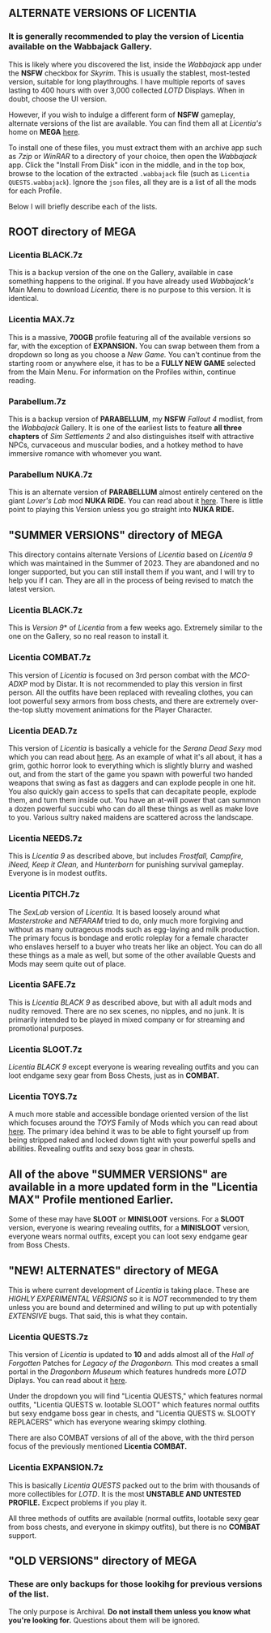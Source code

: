 ## ALTERNATE VERSIONS OF LICENTIA

### It is generally recommended to play the version of Licentia available on the Wabbajack Gallery.

This is likely where you discovered the list, inside the _Wabbajack_ app under the **NSFW** checkbox for _Skyrim_. This is usually the stablest, most-tested version, suitable for long playthroughs. I have multiple reports of saves lasting to 400 hours with over 3,000 collected _LOTD_ Displays. When in doubt, choose the UI version.

However, if you wish to indulge a different form of **NSFW** gameplay, alternate versions of the list are available. You can find them all at _Licentia's_ home on **MEGA** [here](https://mega.nz/folder/RawGxSQC#18F3HuX5i5MvXzsMb6ARGg).

To install one of these files, you must extract them with an archive app such as _7zip_ or _WinRAR_ to a directory of your choice, then open the _Wabbajack_ app. Click the "Install From Disk" icon in the middle, and in the top box, browse to the location of the extracted `.wabbajack` file (such as `Licentia QUESTS.wabbajack`).
Ignore the `json` files, all they are is a list of all the mods for each Profile.

Below I will briefly describe each of the lists.

## ROOT directory of MEGA

### Licentia BLACK.7z

This is a backup version of the one on the Gallery, available in case something happens to the original. If you have already used _Wabbajack's_ Main Menu to download _Licentia,_ there is no purpose to this version. It is identical.

### Licentia MAX.7z

This is a massive, **700GB** profile featuring all of the available versions so far, with the exception of **EXPANSION.** You can swap between them from a dropdown so long as you choose a _New Game._ You can't continue from the starting room or anywhere else, it has to be a **FULLY NEW GAME** selected from the Main Menu. For information
on the Profiles within, continue reading.

### Parabellum.7z

This is a backup version of **PARABELLUM**, my **NSFW** _Fallout 4_ modlist, from the _Wabbajack_ Gallery. It is one of the earliest lists to feature **all three chapters** of _Sim Settlements 2_ and also distinguishes itself with attractive NPCs, curvaceous and muscular bodies, and a hotkey method to have immersive romance with whomever you want.

### Parabellum NUKA.7z

This is an alternate version of **PARABELLUM** almost entirely centered on the giant _Lover's Lab_ mod **NUKA RIDE.** You can read about it [here](https://www.loverslab.com/files/file/18178-aaf-nuka-ride-a-porn-studio-mod/). There is little point to playing this Version unless you go straight into **NUKA RIDE.**

## "SUMMER VERSIONS" directory of MEGA

This directory contains alternate Versions of _Licentia_ based on _Licentia 9_ which was maintained in the Summer of 2023. They are abandoned and no longer supported, but you can still install them if you want, and I will try to help you if I can. They are all in the process of being revised to match the latest version.

### Licentia BLACK.7z

This is *Version 9** of _Licentia_ from a few weeks ago. Extremely similar to the one on the Gallery, so no real reason to install it.

### Licentia COMBAT.7z

This version of _Licentia_ is focused on 3rd person combat with the _MCO-ADXP_ mod by Distar. It is not recommended to play this version in first person. All the outfits have been replaced with revealing clothes, you can loot powerful sexy armors from boss chests, and there are extremely over-the-top slutty movement animations for the Player Character.

### Licentia DEAD.7z

This version of _Licentia_ is basically a vehicle for the _Serana Dead Sexy_ mod which you can read about [here](https://www.nexusmods.com/skyrimspecialedition/mods/73589). As an example of what it's all about, it has a grim, gothic horror look to everything which is slightly blurry and washed out, and from the start of the game you spawn with powerful two handed weapons that swing as fast as daggers and can 
explode people in one hit. You also quickly gain access to spells that can decapitate people, explode them, and turn them inside out. You have an at-will power that can summon a dozen powerful succubi who can do all these things as well as make love to you. Various sultry naked maidens are scattered across the landscape.

### Licentia NEEDS.7z

This is _Licentia 9_ as described above, but includes _Frostfall, Campfire, iNeed, Keep it Clean,_ and _Hunterborn_ for punishing survival gameplay. Everyone is in modest outfits.

### Licentia PITCH.7z

The _SexLab_ version of _Licentia._ It is based loosely around what _Masterstroke_ and _NEFARAM_ tried to do, only much more forgiving and without as many outrageous mods such as egg-laying and milk production. The primary focus is bondage and erotic roleplay for a female character who enslaves herself to a buyer who treats her like an object.
You can do all these things as a male as well, but some of the other available Quests and Mods may seem quite out of place.

### Licentia SAFE.7z

This is _Licentia BLACK 9_ as described above, but with all adult mods and nudity removed. There are no sex scenes, no nipples, and no junk. It is primarily intended to be played in mixed company or for streaming and promotional purposes.

### Licentia SLOOT.7z

_Licentia BLACK 9_ except everyone is wearing revealing outfits and you can loot endgame sexy gear from Boss Chests, just as in **COMBAT.**

### Licentia TOYS.7z

A much more stable and accessible bondage oriented version of the list which focuses around the _TOYS_ Family of Mods which you can read about [here](https://virginmarie1.wixsite.com/toys). The primary idea behind it was to be able to fight yourself up from being stripped naked and locked down tight with your powerful spells and abilities. Revealing outfits and sexy boss gear in chests.

## All of the above "SUMMER VERSIONS" are available in a more updated form in the "Licentia MAX" Profile mentioned Earlier.

Some of these may have **SLOOT** or **MINISLOOT** versions. For a **SLOOT** version, everyone is wearing revealing outfits, for a **MINISLOOT** version, everyone wears normal outfits, except you can loot sexy endgame gear from Boss Chests.

## "NEW! ALTERNATES" directory of MEGA

This is where current development of _Licentia_ is taking place. These are _HIGHLY EXPERIMENTAL VERSIONS_ so it is _NOT_ recommended to try them unless you are bound and determined and willing to put up with potentially _EXTENSIVE_ bugs. That said, this is what they contain.

### Licentia QUESTS.7z

This version of _Licentia_ is updated to **10** and adds almost all of the _Hall of Forgotten_ Patches for _Legacy of the Dragonborn._ This mod creates a small portal in the _Dragonborn Museum_ which features hundreds more _LOTD_ Diplays. You can read about it [here](https://www.nexusmods.com/skyrimspecialedition/mods/64117).

Under the dropdown you will find "Licentia QUESTS," which features normal outfits, "Licentia QUESTS w. lootable SLOOT" which features normal outfits but sexy endgame boss gear in chests, and "Licentia QUESTS w. SLOOTY REPLACERS" which has everyone wearing skimpy clothing.

There are also COMBAT versions of all of the above, with the third person focus of the previously mentioned **Licentia COMBAT.**

### Licentia EXPANSION.7z

This is basically _Licentia QUESTS_ packed out to the brim with thousands of more collectibles for _LOTD_. It is the most **UNSTABLE AND UNTESTED PROFILE.** Excpect problems if you play it.

All three methods of outfits are available (normal outfits, lootable sexy gear from boss chests, and everyone in skimpy outfits), but there is no **COMBAT** support.

## "OLD VERSIONS" directory of MEGA

### These are only backups for those lookihg for previous versions of the list.

The only purpose is Archival. **Do not install them unless you know what you're looking for.** Questions about them will be ignored.
